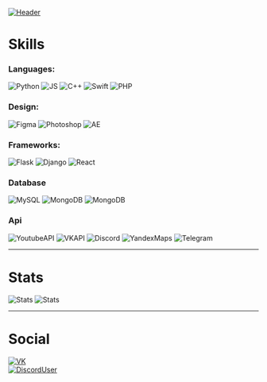 [![Header](https://github.com/fxcvd/fxcvd/blob/main/assets/header.png)](https://github.com/fxcvd/fxcvd/blob/main/README.md)
# Skills
### Languages:
![Python](https://img.shields.io/badge/Python-gray?style=for-the-badge&logo=python)
![JS](https://img.shields.io/badge/JavaScript-gray?style=for-the-badge&logo=javascript)
![C++](https://img.shields.io/badge/C++-gray?style=for-the-badge&logo=c%2B%2B)
![Swift](https://img.shields.io/badge/Swift-gray?style=for-the-badge&logo=swift)
![PHP](https://img.shields.io/badge/PHP-gray?style=for-the-badge&logo=php)

### Design:
![Figma](https://img.shields.io/badge/Figma-gray?style=for-the-badge&logo=figma&logoColor=white)
![Photoshop](https://img.shields.io/badge/Photoshop-gray?style=for-the-badge&logo=adobe&logoColor=blue)
![AE](https://img.shields.io/badge/After%20Effects-gray?style=for-the-badge&logo=adobe&logoColor=blueviolet)

### Frameworks:
![Flask](https://img.shields.io/badge/Flask-gray?style=for-the-badge&logo=flask)
![Django](https://img.shields.io/badge/Django-gray?style=for-the-badge&logo=django&logoColor=green)
![React](https://img.shields.io/badge/React-gray?style=for-the-badge&logo=react)

### Database
![MySQL](https://img.shields.io/badge/MySQL-gray?style=for-the-badge&logo=mysql)
![MongoDB](https://img.shields.io/badge/MongoDB-gray?style=for-the-badge&logo=mongodb)
![MongoDB](https://img.shields.io/badge/postgresql-gray?style=for-the-badge&logo=postgresql)

### Api
![YoutubeAPI](https://img.shields.io/badge/YOUTUBE%20API-gray?style=for-the-badge&logo=youtube&logoColor=red)
![VKAPI](https://img.shields.io/badge/VK%20API-gray?style=for-the-badge&logo=vk&logoColor=brightblue)
![Discord](https://img.shields.io/badge/DISCORD%20API%20/%20GAME%20SDK-gray?style=for-the-badge&logo=discord)
![YandexMaps](https://img.shields.io/badge/YANDEX%20MAPS-gray?style=for-the-badge&logo=yandex)
![Telegram](https://img.shields.io/badge/Telegram%20API-gray?style=for-the-badge&logo=telegram)

---
# Stats
![Stats](https://github-readme-stats.vercel.app/api?username=fxcvd&show_icons=true&hide_title=true&theme=tokyonight)
![Stats](https://github-readme-stats.vercel.app/api/top-langs/?username=fxcvd&layout=compact&theme=tokyonight)

---
# Social
[![VK](https://img.shields.io/badge/VK-@fxcvd-success?logo=vk)](https://vk.com/fxcvd)  
[![DiscordUser](https://img.shields.io/badge/Discord-fxcvd%231577-success?logo=discord)](https://discord.gg/QDeyTKYt4k)